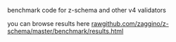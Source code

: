 benchmark code for z-schema and other v4 validators

you can browse results here [rawgithub.com/zaggino/z-schema/master/benchmark/results.html](https://rawgithub.com/zaggino/z-schema/master/benchmark/results.html)
